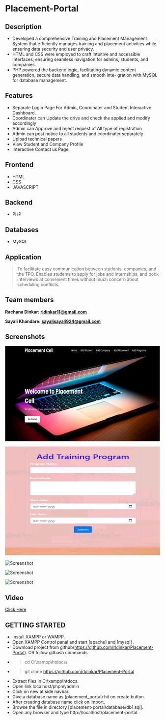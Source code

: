 # Placement-Portal

## Description
- Developed a comprehensive Training and Placement Management System that efficiently manages training and
   placement activities while ensuring data security and user privacy.
- HTML and CSS were employed to craft intuitive and accessible interfaces, ensuring seamless navigation for admins,      students, and companies.
- PHP powered the backend logic, facilitating dynamic content generation, secure data handling, and smooth inte-
gration with MySQL for database management.

## Features 

- Separate Login Page For Admin, Coordinater and Student Interactive Dashboard.
- Coordinater can Update the drive and check the applied and modify accordingly
- Admin can Approve and reject request of All type of registration
- Admin can post notice to all students and coordinater separately
- Upload technical papers
- View Student and Company Profile
- Interactive Contact us Page

## Frontend 
- HTML
- CSS
- JAVASCRIPT 

## Backend 
- PHP

## Databases 
- MySQL

## Application 

> To facilitate easy communication between students, companies, and the TPO. Enables students to apply for jobs and
> internships, and book interviews at convenient times without much concern about scheduling conflicts.

## Team members 

**Rachana Dinkar: rldinkar11@gmail.com**

**Sayali Khandare: sayalisayali924@gmail.com**

## Screenshots

![Screenshot](https://github.com/rldinkar/Placement-Portal/blob/main/Screenshot_2024-07-26-19-05-29-654_com.google.android.apps.docs-edit.jpg)

![Screenshot](https://github.com/rldinkar/Placement-Portal/blob/main/Screenshot_2024-07-26-19-11-30-492_com.google.android.apps.docs-edit.jpg)

![Screenshot]()

![Screenshot]()

![Screenshot]()
## Video 

[Click Here](VID-20240726-WA0002.mp4)

## GETTING STARTED
 
- Install XAMPP or WAMPP.
- Open XAMPP Control panal and start [apache] and [mysql] .
- Download project from github(https://github.com/rldinkar/Placement-Portal).
OR follow gitbash commands
- > cd C:\xampp\htdocs\
- > git clone https://github.com/rldinkar/Placement-Portal
- Extract files in C:\xampp\htdocs.
- Open link localhost/phpmyadmin
- Click on new at side navbar.
- Give a database name as (placement_portal) hit on create button.
- After creating database name click on import.
- Browse the file in directory [placement-portal/database/db1.sql].
- Open any browser and type http://localhost/placement-portal.
